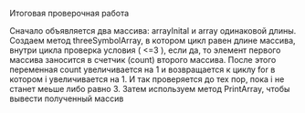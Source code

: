 Итоговая проверочная работа

Сначало объявляется два массива: arrayInital и array одинаковой длины. 
Создаем метод threeSymbolArray, в котором цикл равен длине массива, внутри цикла проверка условия ( <=3 ), если да, то элемент первого массива заносится в счетчик (count) второго массива. 
После этого переменная count увеличивается на 1 и возвращается к циклу for в котором i увеличивается на 1. И так проверяется до тех пор, пока i не станет меьше либо равно 3.
Затем используем метод PrintArray, чтобы вывести полученный массив 
